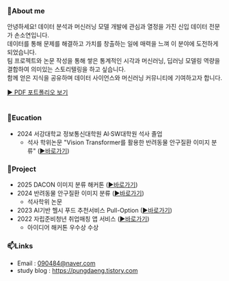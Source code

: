 ### 👋About me

안녕하세요!
데이터 분석과 머신러닝 모델 개발에 관심과 열정을 가진 신입 데이터 전문가 손소연입니다.<br>
데이터를 통해 문제를 해결하고 가치를 창출하는 일에 매력을 느껴 이 분야에 도전하게 되었습니다.<br>
팀 프로젝트와 논문 작성을 통해 쌓은 통계적인 시각과 머신러닝, 딥러닝 모델링 역량을 결합하여 의미있는 스토리텔링을 하고 싶습니다.<br>
함께 얻은 지식을 공유하며 데이터 사이언스와 머신러닝 커뮤니티에 기여하고자 합니다.<br>

[▶ PDF 포트폴리오 보기](https://nbviewer.org/github/eeuuais/eeuuais/blob/c2de3d374f56df2b90670c36b94228d5d4ecbd25/%ED%8F%AC%ED%8A%B8%ED%8F%B4%EB%A6%AC%EC%98%A4%28%EC%86%90%EC%86%8C%EC%97%B0%29_Updated20250605.pdf)<br><br>

### 🏫Eucation 
- 2024 서강대학교 정보통신대학원 AI·SW대학원 석사 졸업
    - 석사 학위논문 "Vision Transformer를 활용한 반려동물 안구질환 이미지 분류" ([▶바로가기](https://drive.google.com/file/d/1GmYrkvY-kgF74ICVgCTXZvNqreiQ-CnL/view?usp=sharing))


### 🌱Project
- 2025 DACON 이미지 분류 해커톤 ([▶바로가기](https://github.com/eeuuais/dacon_fixelicon_classification))
- 2024 반려동물 안구질환 이미지 분류 ([▶바로가기](https://github.com/eeuuais/project-animaleye-class))
    - 석사학위 논문
- 2023 AI기반 헬시 푸드 추천서비스 Pull-Option ([▶바로가기](https://github.com/eeuuais/project-pulloption-recommendation))
- 2022 자립준비청년 취업매칭 앱 서비스 ([▶바로가기](https://github.com/eeuuais/idea-dongbanjob))
    - 아이디어 해커톤 우수상 수상<br>

### 📫Links
- Email : 090484@naver.com
- study blog : https://pungdaeng.tistory.com
